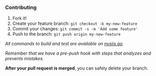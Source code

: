 ### Contributing

1. Fork it!
2. Create your feature branch: `git checkout -b my-new-feature`
3. Commit your changes: `git commit -s -m 'Add some feature'`
4. Push to the branch: `git push origin my-new-feature`

*All commands to build and test are available on [nysiis.go](nysiis.go).*

*Remember that we have a pre-push hook with steps that analyzes and prevents mistakes.*

**After your pull request is merged**, you can safely delete your branch.
